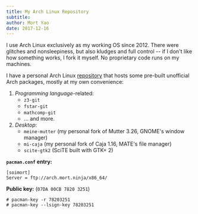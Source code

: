 ```yaml
---
title: My Arch Linux Repository
subtitle:
author: Mort Yao
date: 2017-12-16
---
```


I use Arch Linux exclusively as my working OS since 2012. There were glitches and nonsleepiness, but also kludges and full control -- if I don't like how something works, I fork it myself. No proprietary code runs on my machines.

I have a personal Arch Linux [repository](ftp://arch.mort.ninja/x86_64/) that hosts some pre-built unofficial Arch packages, mostly at my own convenience:

1. *Programming language*-related:
   * `z3-git`
   * `fstar-git`
   * `mathcomp-git`
   * ... and more.
2. *Desktop*:
   * `meine-mutter` (my personal fork of Mutter 3.26, GNOME's window manager)
   * `mi-caja` (my personal fork of Caja 1.16, MATE's file manager)
   * `scite-gtk2` (SciTE built with GTK+ 2)

**`pacman.conf` entry:**

```
[soimort]
Server = ftp://arch.mort.ninja/x86_64/
```

**Public key:** (`07DA 00CB 7820 3251`)

```
# pacman-key -r 78203251
# pacman-key --lsign-key 78203251
```
